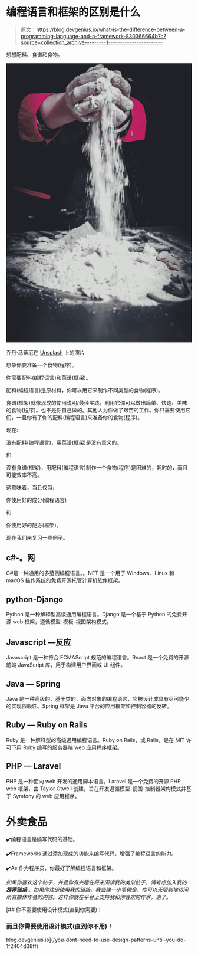 # 编程语言和框架的区别是什么

> 原文：<https://blog.devgenius.io/what-is-the-difference-between-a-programming-language-and-a-framework-830366664b7c?source=collection_archive---------1----------------------->

想想配料、食谱和食物。

![](img/ada20ee55db784671efc70d9a89fdf29.png)

乔丹·马蒂厄在 [Unsplash](https://unsplash.com?utm_source=medium&utm_medium=referral) 上的照片

想象你要准备一个食物(程序)。

你需要配料(编程语言)和菜谱(框架)。

配料(编程语言)是原材料，你可以用它来制作不同类型的食物(程序)。

食谱(框架)就像现成的使用说明/最佳实践，利用它你可以做出简单、快速、美味的食物(程序)。也不是你自己做的。其他人为你做了艰苦的工作。你只需要使用它们，一旦你有了你的配料(编程语言)来准备你的食物(程序)。

现在:

没有配料(编程语言)，用菜谱(框架)是没有意义的。

和

没有食谱(框架)，用配料(编程语言)制作一个食物(程序)是困难的，耗时的，而且可能效率不高。

这意味着，当且仅当:

你使用好的成分(编程语言)

和

你使用好的配方(框架)。

现在我们来复习一些例子。

## c#-。网

C#是一种通用的多范例编程语言。。NET 是一个用于 Windows、Linux 和 macOS 操作系统的免费开源托管计算机软件框架。

## python-Django

Python 是一种解释型高级通用编程语言。Django 是一个基于 Python 的免费开源 web 框架，遵循模型-模板-视图架构模式。

## Javascript —反应

Javascript 是一种符合 ECMAScript 规范的编程语言。React 是一个免费的开源前端 JavaScript 库，用于构建用户界面或 UI 组件。

## Java — Spring

Java 是一种高级的、基于类的、面向对象的编程语言，它被设计成具有尽可能少的实现依赖性。Spring 框架是 Java 平台的应用框架和控制容器的反转。

## Ruby — Ruby on Rails

Ruby 是一种解释型的高级通用编程语言。Ruby on Rails，或 Rails，是在 MIT 许可下用 Ruby 编写的服务器端 web 应用程序框架。

## PHP — Laravel

PHP 是一种面向 web 开发的通用脚本语言。Laravel 是一个免费的开源 PHP web 框架，由 Taylor Otwell 创建，旨在开发遵循模型-视图-控制器架构模式并基于 Symfony 的 web 应用程序。

# 外卖食品

✔️编程语言是编写代码的基础。

✔️Frameworks 通过添加现成的功能来编写代码，增强了编程语言的能力。

✔️As:作为程序员，你最好了解编程语言和框架。

*如果你喜欢这个帖子，并且你有兴趣在将来阅读我的类似帖子，请考虑加入我的* [***推荐链接***](https://ehsan-yazdanparast.medium.com/membership) *。如果你注册使用我的链接，我会赚一小笔佣金，你可以无限制地访问所有媒体作者的内容。这样你就在平台上支持我和你喜欢的作家。谢了。*

[](/you-dont-need-to-use-design-patterns-until-you-do-1f2404d38ff) [## 你不需要使用设计模式(直到你需要)！

### 而且你需要使用设计模式(直到你不用)！

blog.devgenius.io](/you-dont-need-to-use-design-patterns-until-you-do-1f2404d38ff)